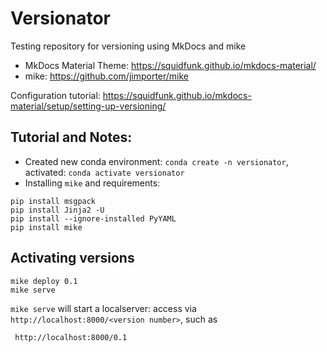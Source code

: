 # Versionator

Testing repository for versioning using MkDocs and mike

- MkDocs Material Theme: https://squidfunk.github.io/mkdocs-material/
- mike: https://github.com/jimporter/mike

Configuration tutorial: https://squidfunk.github.io/mkdocs-material/setup/setting-up-versioning/

## Tutorial and Notes:

- Created new conda environment: `conda create -n versionator`, activated: `conda activate versionator`
- Installing `mike` and requirements: 

```
pip install msgpack
pip install Jinja2 -U
pip install --ignore-installed PyYAML
pip install mike
```

## Activating versions

```
mike deploy 0.1
mike serve
```
`mike serve` will start a localserver: access via `http://localhost:8000/<version number>`, such as

```
 http://localhost:8000/0.1
```